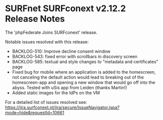 # SURFnet SURFconext v2.12.2 Release Notes #

The 'phpFederate Joins SURFconext' release.

Notable issues resolved with this release:
* BACKLOG-510: Improve decline consent window
* BACKLOG-543: fixed error with scrollbars in discovery screen
* BACKLOG-585: textual and style changes to "metadata and certificates" page
* Fixed bug for mobile where an application is added to the homescreen,
  not canceling the default action would lead to breaking out of the homescreen-app and opening a new window
  that would go off into the abyss. Tested with uSis app from Leiden (thanks Martin!)
* Added static images for the IdPs on the VM

For a detailed list of issues resolved see:
https://jira.surfconext.nl/jira/secure/IssueNavigator.jspa?mode=hide&requestId=10661
